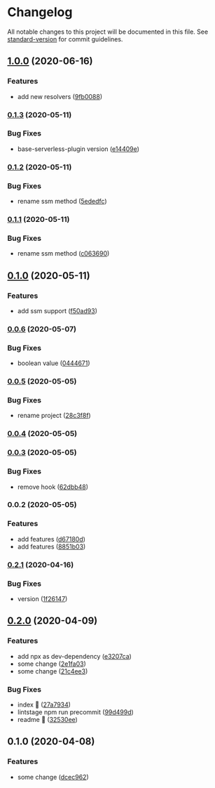 # Changelog

All notable changes to this project will be documented in this file. See [standard-version](https://github.com/conventional-changelog/standard-version) for commit guidelines.

## [1.0.0](https://github.com/w4rlock/serverless-config/compare/0.1.3...1.0.0) (2020-06-16)


### Features

* add new resolvers ([9fb0088](https://github.com/w4rlock/serverless-config/commit/9fb00887162b0c121611791248e82a5ffa7c01bd))

### [0.1.3](https://github.com/w4rlock/serverless-config/compare/0.1.2...0.1.3) (2020-05-11)


### Bug Fixes

* base-serverless-plugin version ([e14409e](https://github.com/w4rlock/serverless-config/commit/e14409ed16279b4e7bd938fd46d8588a3a27a330))

### [0.1.2](https://github.com/w4rlock/serverless-config/compare/0.1.1...0.1.2) (2020-05-11)


### Bug Fixes

* rename ssm method ([5ededfc](https://github.com/w4rlock/serverless-config/commit/5ededfc84ad29cfb9a3558c69e8461d3b4587c85))

### [0.1.1](https://github.com/w4rlock/serverless-config/compare/0.1.0...0.1.1) (2020-05-11)


### Bug Fixes

* rename ssm method ([c063690](https://github.com/w4rlock/serverless-config/commit/c0636905d591e77efa134d0f9526e4f17a340a38))

## [0.1.0](https://github.com/w4rlock/serverless-config/compare/0.0.6...0.1.0) (2020-05-11)


### Features

* add ssm support ([f50ad93](https://github.com/w4rlock/serverless-config/commit/f50ad934f33420b1eeef11009d865e5c0ed47f54))

### [0.0.6](https://github.com/w4rlock/serverless-config/compare/0.0.5...0.0.6) (2020-05-07)


### Bug Fixes

* boolean value ([0444671](https://github.com/w4rlock/serverless-config/commit/0444671478dade4badbcd727612bc11051af30c8))

### [0.0.5](https://github.com/w4rlock/serverless-config/compare/0.0.4...0.0.5) (2020-05-05)


### Bug Fixes

* rename project ([28c3f8f](https://github.com/w4rlock/serverless-config/commit/28c3f8fffbf1821f3aa025d3fa2e4a6bcc4bc614))

### [0.0.4](https://github.com/w4rlock/serverless-config/compare/0.0.3...0.0.4) (2020-05-05)

### [0.0.3](https://github.com/w4rlock/serverless-config/compare/0.0.2...0.0.3) (2020-05-05)


### Bug Fixes

* remove hook ([62dbb48](https://github.com/w4rlock/serverless-config/commit/62dbb48b4daff555a92756bbdff9b904eaf7d97c))

### 0.0.2 (2020-05-05)


### Features

* add features ([d67180d](https://github.com/w4rlock/serverless-config/commit/d67180d9cf61aa043eb6d304ed97998dd42c21d0))
* add features ([8851b03](https://github.com/w4rlock/serverless-config/commit/8851b0373dcd5ac18763f2a399c3f7d6208a42b1))

### [0.2.1](https://github.com/w4rlock/template-base-serverless-plugin/compare/0.2.0...0.2.1) (2020-04-16)


### Bug Fixes

* version ([1f26147](https://github.com/w4rlock/template-base-serverless-plugin/commit/1f2614749d2126f7143e06c313efdb7c530324fa))

## [0.2.0](https://github.com/w4rlock/template-base-serverless-plugin/compare/0.1.0...0.2.0) (2020-04-09)


### Features

* add npx as dev-dependency ([e3207ca](https://github.com/w4rlock/template-base-serverless-plugin/commit/e3207cabe0428fca2dd4da3477ec149fdeae14ca))
* some change ([2e1fa03](https://github.com/w4rlock/template-base-serverless-plugin/commit/2e1fa03d1ca171b6879bf85728def78a5c849a13))
* some change ([21c4ee3](https://github.com/w4rlock/template-base-serverless-plugin/commit/21c4ee3b6a5bd2c2ac994dc1cc078a56d31e8828))


### Bug Fixes

* index :beer: ([27a7934](https://github.com/w4rlock/template-base-serverless-plugin/commit/27a7934259987d300d217c5529bd27a79b8a28a7))
* lintstage npm run precommit ([99d499d](https://github.com/w4rlock/template-base-serverless-plugin/commit/99d499d0f12000178c7360fd1b97c560dd92ac3b))
* readme :beer: ([32530ee](https://github.com/w4rlock/template-base-serverless-plugin/commit/32530eee45fc6b603ca6fc9bca05309fe20375c8))

## 0.1.0 (2020-04-08)


### Features

* some change ([dcec962](https://github.com/w4rlock/template-base-serverless-plugin/commit/dcec962395cb8c285522ecf4964b8d3dbf947dc5))
